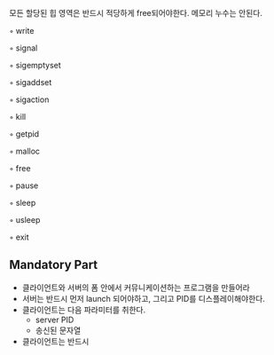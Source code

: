 모든 할당된 힙 영역은 반드시 적당하게 free되어야한다. 메모리 누수는 안된다.



◦ write 

◦ signal 

◦ sigemptyset 

◦ sigaddset 

◦ sigaction 

◦ kill 

◦ getpid 

◦ malloc 

◦ free 

◦ pause 

◦ sleep 

◦ usleep

◦ exit



## Mandatory Part

* 클라이언트와 서버의 폼 안에서 커뮤니케이션하는 프로그램을 만들어라
* 서버는 반드시 먼저 launch 되어야하고, 그리고 PID를 디스플레이해야한다.
* 클라이언트는 다음 파라미터를 취한다.
  * server PID
  * 송신된 문자열
* 클라이언트는 반드시 